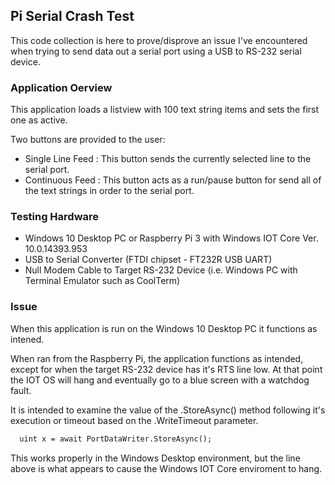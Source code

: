 ## Pi Serial Crash Test

This code collection is here to prove/disprove an issue I've encountered when trying to send data out a serial port using a USB to RS-232 serial device.

### Application Oerview

This application loads a listview with 100 text string items and sets the first one as active.

Two buttons are provided to the user:

- Single Line Feed : This button sends the currently selected line to the serial port.
- Continuous Feed : This button acts as a run/pause button for send all of the text strings in order to the serial port.

### Testing Hardware

- Windows 10 Desktop PC or Raspberry Pi 3 with Windows IOT Core Ver. 10.0.14393.953
- USB to Serial Converter (FTDI chipset - FT232R USB UART)
- Null Modem Cable to Target RS-232 Device (i.e. Windows PC with Terminal Emulator such as CoolTerm)

### Issue

When this application is run on the Windows 10 Desktop PC it functions as intened.

When ran from the Raspberry Pi, the application functions as intended, except for when the target RS-232 device has it's RTS line low.  At that point the IOT OS will hang and eventually go to a blue screen with a watchdog fault.

It is intended to examine the value of the .StoreAsync() method following it's execution or timeout based on the .WriteTimeout parameter. 

```markdown
  uint x = await PortDataWriter.StoreAsync();

```

This works properly in the Windows Desktop environment, but the line above is what appears to cause the Windows IOT Core enviroment to hang.
